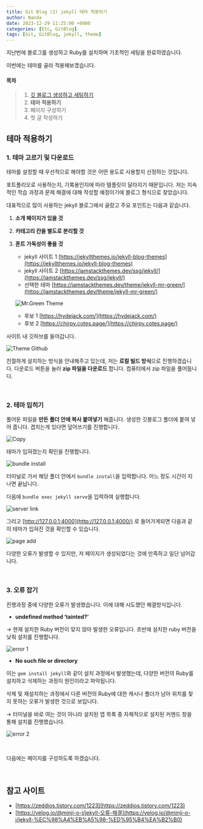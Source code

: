 ```yaml
---
title: Git Blog (2) jekyll 테마 적용하기
author: Nanda
date: 2023-12-29 11:25:00 +0900
categories: [Etc, GitBlog]
tags: [Git, GitBlog, jekyll, theme]
---
```


<!-- outline-start -->

지난번에 블로그를 생성하고 Ruby를 설치하며 기초적인 세팅을 완료하였습니다.

이번에는 테마를 골라 적용해보겠습니다.

<!-- outline-end -->





#### 목차
> 1. [깃 블로그 생성하고 세팅하기](https://hyeoonji.github.io/posts/Blog_1/)
> 2. **테마 적용하기**
> 3. 페이지 구성하기
> 4. 첫 글 작성하기



## **테마 적용하기**




### 1. 테마 고르기 및 다운로드

테마를 설정할 때 우선적으로 해야할 것은 어떤 용도로 사용할지 선정하는 것입니다.

포트폴리오로 사용하는지, 기록용인지에 따라 템플릿이 달라지기 때문입니다. 저는 지속적인 학습 과정과 문제 해결에 대해 작성할 예정이기에 블로그 형식으로 찾았습니다.


대표적으로 많이 사용하는 jekyll 블로그에서 골랐고 주요 포인트는 다음과 같습니다.

1. **소개 페이지가 있을 것**
2. **카테고리 칸을 별도로 분리할 것**
3. **폰트 가독성이 좋을 것**
    - jekyll 사이트 1 [https://jekyllthemes.io/jekyll-blog-themes](https://jekyllthemes.io/jekyll-blog-themes)
    - jekyll 사이트 2 [https://jamstackthemes.dev/ssg/jekyll/](https://jamstackthemes.dev/ssg/jekyll/)
    - 선택한 테마 [https://jamstackthemes.dev/theme/jekyll-mr-green/](https://jamstackthemes.dev/theme/jekyll-mr-green/)

    ![Mr.Green Theme](/assets/img/post/20231229/post_1.png)

    - 후보 1 [https://hydejack.com/](https://hydejack.com/)
    - 후보 2 [https://chirpy.cotes.page/](https://chirpy.cotes.page/)


사이트 내 깃허브를 들어갑니다.

![Theme Github](/assets/img/post/20231229/post_2.png)

친절하게 설치하는 방식을 안내해주고 있는데, 저는 **로컬 빌드 방식**으로 진행하겠습니다.
다운로드 버튼을 눌러 **zip 파일을 다운로드** 합니다. 컴퓨터에서 zip 파일을 풀어둡니다.


<br>

### 2. 테마 입히기
    
풀어둔 파일을 **만든 폴더 안에 복사 붙여넣기** 해줍니다.
생성한 깃블로그 폴더에 붙여 넣어 줍니다. 겹치는게 있다면 덮어쓰기를 진행합니다.

![Copy](/assets/img/post/20231229/post_4.png)

테마가 입혀졌는지 확인을 진행합니다.

![bundle install](/assets/img/post/20231229/post_5.png)

터미널로 가서 해당 폴더 안에서 `bundle install`을 입력합니다.
어느 정도 시간이 지나면 끝납니다.

다음에 `bundle exec jekyll serve`을 입력하여 실행합니다.

![server link](/assets/img/post/20231229/post_6.png)

그리고  [http://127.0.0.1:4000](http://127.0.0.1:4000/) 로 들어가게되면 다음과 같이 테마가 입혀진 것을 확인할 수 있습니다.

![page add](/assets/img/post/20231229/post_7.png)

다양한 오류가 발생할 수 있지만, 저 페이지가 생성되었다는 것에 만족하고 일단 넘어갑니다.


<br>

### 3. 오류 잡기
    
진행과정 중에 다양한 오류가 발생했습니다.
이에 대해 시도했던 해결방식입니다.


- **undefined method ‘tainted?’**
    
→ 현재 설치한 Ruby 버전이 맞지 않아 발생한 오류입니다. 초반에 설치한 ruby 버전을 낮춰 설치를 진행합니다.
    
![error 1](/assets/img/post/20231229/post_8.png)


- **No such file or directory**
    
이는 `gem install jekyll`와 같이 설치 과정에서 발생했는데, 다양한 버전의 Ruby를 설치하고 삭제하는 과정이 원인이라고 파악됩니다.
    
삭제 및 재설치하는 과정에서 다른 버전의 Ruby에 대한 캐시나 폴더가 남아 위치를 찾지 못하는 오류가 발생한 것으로 보입니다. 
    
→ 터미널을 바로 여는 것이 아니라 설치된 앱 목록 중 자체적으로 설치된 커멘드 창을 통해 설치를 진행했습니다.
    
![error 2](/assets/img/post/20231229/post_9.png)
    
<br>

다음에는 페이지를 구성하도록 하겠습니다.

<br>
<div class="card">
<script async src="https://pagead2.googlesyndication.com/pagead/js/adsbygoogle.js?client=ca-pub-8993100314477491"
     crossorigin="anonymous"></script>
<!-- 디스플레이광고-수평형 -->
<ins class="adsbygoogle"
     style="display:block"
     data-ad-client="ca-pub-8993100314477491"
     data-ad-slot="9549119208"
     data-ad-format="auto"
     data-full-width-responsive="true"></ins>
<script>
     (adsbygoogle = window.adsbygoogle || []).push({});
</script>
</div>


## 참고 사이트
- [https://zeddios.tistory.com/1223](https://zeddios.tistory.com/1223)
- [https://velog.io/@minji-o-j/jekyll-오류-해결](https://velog.io/@minji-o-j/jekyll-%EC%98%A4%EB%A5%98-%ED%95%B4%EA%B2%B0)


